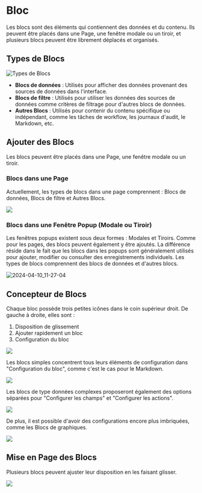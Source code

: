 # Bloc

Les blocs sont des éléments qui contiennent des données et du contenu. Ils peuvent être placés dans une Page, une fenêtre modale ou un tiroir, et plusieurs blocs peuvent être librement déplacés et organisés.

## Types de Blocs

![Types de Blocs](https://static-docs.nocobase.com/f71af45b5cd914ea0558f760ddbbba58.png)

- **Blocs de données** : Utilisés pour afficher des données provenant des sources de données dans l'interface.
- **Blocs de filtre** : Utilisés pour utiliser les données des sources de données comme critères de filtrage pour d'autres blocs de données.
- **Autres Blocs** : Utilisés pour contenir du contenu spécifique ou indépendant, comme les tâches de workflow, les journaux d'audit, le Markdown, etc.

## Ajouter des Blocs

Les blocs peuvent être placés dans une Page, une fenêtre modale ou un tiroir.

### Blocs dans une Page

Actuellement, les types de blocs dans une page comprennent : Blocs de données, Blocs de filtre et Autres Blocs.

![](https://static-docs.nocobase.com/dad0a394d33dd26f31c3202a76bb0153.png)

### Blocs dans une Fenêtre Popup (Modale ou Tiroir)

Les fenêtres popups existent sous deux formes : Modales et Tiroirs. Comme pour les pages, des blocs peuvent également y être ajoutés. La différence réside dans le fait que les blocs dans les popups sont généralement utilisés pour ajouter, modifier ou consulter des enregistrements individuels. Les types de blocs comprennent des blocs de données et d'autres blocs.

![2024-04-10_11-27-04](https://static-docs.nocobase.com/2024-04-10_11-27-04.png)

## Concepteur de Blocs

Chaque bloc possède trois petites icônes dans le coin supérieur droit. De gauche à droite, elles sont :

1. Disposition de glissement
2. Ajouter rapidement un bloc
3. Configuration du bloc

![](https://static-docs.nocobase.com/b488f3013532a246df59b89c0688a58f.png)

Les blocs simples concentrent tous leurs éléments de configuration dans "Configuration du bloc", comme c'est le cas pour le Markdown.

![](https://static-docs.nocobase.com/f37e277863068b2661f66d4020af806a.png)

Les blocs de type données complexes proposeront également des options séparées pour "Configurer les champs" et "Configurer les actions".

![](https://static-docs.nocobase.com/71b550da637d23145a5f62d48ee8521b.png)

De plus, il est possible d'avoir des configurations encore plus imbriquées, comme les Blocs de graphiques.

![](https://static-docs.nocobase.com/07588190b3f41ae3060e71d8b76b4447.png)

## Mise en Page des Blocs

Plusieurs blocs peuvent ajuster leur disposition en les faisant glisser.

![](https://static-docs.nocobase.com/f6692295ac0917f3babce9a60ce80879.gif)
